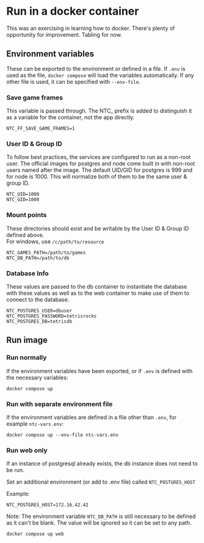 # Run in a docker container

This was an exercising in learning how to docker.  There's plenty of opportunity for improvement.  Tabling for now.  


## Environment variables

These can be exported to the environment or defined in a file.  If `.env` is used as the file, `docker compose` will load the variables automatically.
If any other file is used, it can be specified with `--env-file`.  


### Save game frames

This variable is passed through.  The NTC_ prefix is added to distinguish it as a variable for the container, not the app directly.  

```
NTC_FF_SAVE_GAME_FRAMES=1
```

### User ID & Group ID

To follow best practices, the services are configured to run as a non-root user.  The official images for postgres and node come built in with non-root users named after the image.  The default UID/GID for postgres is 999 and for node is 1000.  This will normalize both of them to be the same user & group ID.


```
NTC_UID=1000
NTC_GID=1000
```

### Mount points

These directories should exist and be writable by the User ID & Group ID defined above.  
For windows, use `/c/path/to/resource`


```
NTC_GAMES_PATH=/path/to/games
NTC_DB_PATH=/path/to/db
```

### Database Info
These values are passed to the db container to instantiate the database with these values as well as to the web container to 
make use of them to connect to the database.


```
NTC_POSTGRES_USER=dbuser
NTC_POSTGRES_PASSWORD=tetrisrocks
NTC_POSTGRES_DB=tetrisdb
```


## Run image

### Run normally

If the environment variables have been exported, or if `.env` is defined with the necessary variables:

`docker compose up`


### Run with separate environment file

If the environment variables are defined in a file other than `.env`, for example `ntc-vars.env`:

`docker compose up --env-file ntc-vars.env`



### Run web only

If an instance of postgresql already exists, the db instance does not need to be run.  

Set an additional environment (or add to .env file) called `NTC_POSTGRES_HOST`

Example:
```
NTC_POSTGRES_HOST=172.16.42.42
```

Note:  The environment variable `NTC_DB_PATH` is still necessary to be defined as it can't be blank.  The value will be ignored so it can be set to any path.

`docker compose up web`


